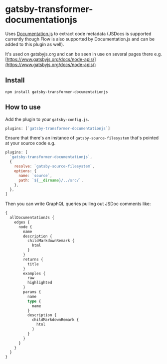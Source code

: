# gatsby-transformer-documentationjs

Uses [Documentation.js](http://documentation.js.org/) to extract code metadata
(JSDocs is supported currently though Flow is also supported by Documentation.js
and can be added to this plugin as well).

It's used on gatsbyjs.org and can be seen in use on several pages there e.g.
[https://www.gatsbyjs.org/docs/node-apis/](https://www.gatsbyjs.org/docs/node-apis/)

## Install

`npm install gatsby-transformer-documentationjs`

## How to use

Add the plugin to your `gatsby-config.js`.

```javascript
plugins: [`gatsby-transformer-documentationjs`]
```

Ensure that there's an instance of `gatsby-source-filesystem` that's pointed at
your source code e.g.

```javascript
plugins: [
  `gatsby-transformer-documentationjs`,
  {
    resolve: `gatsby-source-filesystem`,
    options: {
      name: `source`,
      path: `${__dirname}/../src/`,
    },
  },
]
```

Then you can write GraphQL queries pulling out JSDoc comments like:

```graphql
{
  allDocumentationJs {
    edges {
      node {
        name
        description {
          childMarkdownRemark {
            html
          }
        }
        returns {
          title
        }
        examples {
          raw
          highlighted
        }
        params {
          name
          type {
            name
          }
          description {
            childMarkdownRemark {
              html
            }
          }
        }
      }
    }
  }
}
```
